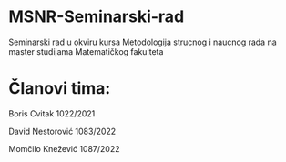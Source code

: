 # MSNR-Seminarski-rad

Seminarski rad u okviru kursa Metodologija strucnog i naucnog rada na master studijama Matematičkog fakulteta


# Članovi tima:

Boris Cvitak 1022/2021

David Nestorović 1083/2022

Momčilo Knežević 1087/2022

